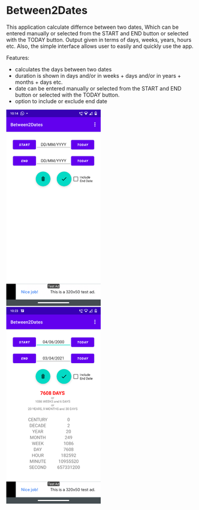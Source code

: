 # Between2Dates
This application calculate differnce between two dates,
Which can be entered manually or selected from the START and END button or selected with the TODAY button. 
Output given in terms of days, weeks, years, hours etc.
Also, the simple interface allows user to easily and quickly use the app.

Features:
- calculates the days between two dates
- duration is shown in days and/or in weeks + days and/or in years + months + days etc.
- date can be entered manually or selected from the START and END button or selected with the TODAY button. 
- option to include or exclude end date

<img src="image1.png" width=50% height=50%> <img src="image2.png" width=50% height=50%>
